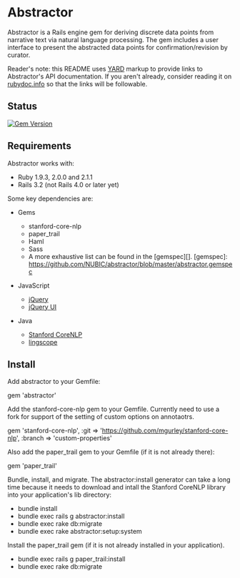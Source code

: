 Abstractor
====
Abstractor is a Rails engine gem for deriving discrete data points
from narrative text via natural language processing.  The gem includes
a user interface to present the abstracted data points for
confirmation/revision by curator.

Reader's note: this README uses [YARD][] markup to provide links to
Abstractor's API documentation. If you aren't already, consider reading it
on [rubydoc.info][] so that the links will be followable.

[YARD]: http://yardoc.org/
[rubydoc.info]: http://rubydoc.info/github/NUBIC/abstractor/master/file/README.md

## Status
[![Gem Version](https://badge.fury.io/rb/abstractor.svg)](http://badge.fury.io/rb/abstractor)

## Requirements

Abstractor works with:

* Ruby 1.9.3, 2.0.0 and 2.1.1
* Rails 3.2 (not Rails 4.0 or later yet)

Some key dependencies are:

* Gems
  * stanford-core-nlp
  * paper\_trail
  * Haml
  * Sass
  * A more exhaustive list can be found in the [gemspec][].
[gemspec]: https://github.com/NUBIC/abstractor/blob/master/abstractor.gemspec

* JavaScript
  * [jQuery](http://jquery.com/)
  * [jQuery UI](https://jqueryui.com/)

* Java
  * [Stanford CoreNLP](http://nlp.stanford.edu/software/corenlp.shtml)
  * [lingscope](http://sourceforge.net/projects/lingscope/)

## Install

Add abstractor to your Gemfile:

  gem 'abstractor'

Add the stanford-core-nlp gem to your Gemfile.  Currently need to use a fork for support of the setting of custom options on annotaotrs.

  gem 'stanford-core-nlp', :git => 'https://github.com/mgurley/stanford-core-nlp', :branch => 'custom-properties'

Also add the paper\_trail gem to your Gemfile (if it is not already there):

  gem 'paper_trail'

Bundle, install, and migrate.  The abstractor:install generator can take a long time because it needs to download and intall the Stanford CoreNLP library into your application's lib directory:

* bundle install
* bundle exec rails g abstractor:install
* bundle exec rake db:migrate
* bundle exec rake abstractor:setup:system

Install the paper\_trail gem (if it is not already installed in your application).

* bundle exec rails g paper_trail:install
* bundle exec rake db:migrate
